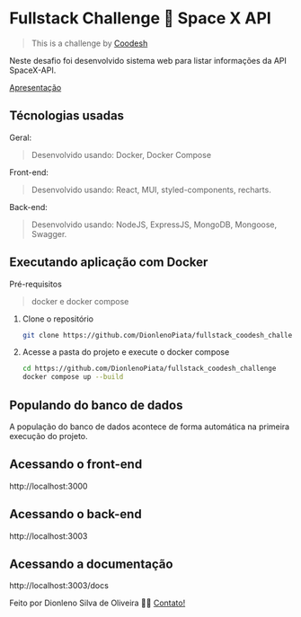 # Fullstack Challenge 🏅 Space X API

> This is a challenge by [Coodesh](https://coodesh.com/)

Neste desafio foi desenvolvido sistema web para listar informações da API SpaceX-API.

[Apresentação](https://www.loom.com/share/b88309d142524d75a50d2f8997147e45)

## Técnologias usadas

Geral:

> Desenvolvido usando: Docker, Docker Compose

Front-end:

> Desenvolvido usando: React, MUI, styled-components, recharts.

Back-end:

> Desenvolvido usando: NodeJS, ExpressJS, MongoDB, Mongoose, Swagger.

## Executando aplicação com Docker

Pré-requisitos

> docker e docker compose

1. Clone o repositório
   ```sh
   git clone https://github.com/DionlenoPiata/fullstack_coodesh_challenge
   ```
1. Acesse a pasta do projeto e execute o docker compose
   ```sh
   cd https://github.com/DionlenoPiata/fullstack_coodesh_challenge
   docker compose up --build
   ```

## Populando do banco de dados

A população do banco de dados acontece de forma automática na primeira execução do projeto.

## Acessando o front-end

http://localhost:3000

## Acessando o back-end

http://localhost:3003

## Acessando a documentação

http://localhost:3003/docs

Feito por Dionleno Silva de Oliveira 👋🏽 [Contato!](https://www.linkedin.com/in/dionleno-silva-de-oliveira-33a00178/)
